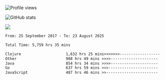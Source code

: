 ![Profile views](https://komarev.com/ghpvc/?username=liuchong)

![GitHub stats](https://github-readme-stats.vercel.app/api?username=liuchong&show_icons=true)

<img src="https://cr-skills-chart-widget.azurewebsites.net/api/api?username=liuchong&skills=Java,JavaScript,Python,Go,Rust,Zig&show-other-skills=true"/>

<!--START_SECTION:waka-->

```txt
From: 25 September 2017 - To: 23 August 2025

Total Time: 5,759 hrs 35 mins

Clojure                    1,632 hrs 25 mins>>>>>>>------------------   28.34 %
Other                      908 hrs 49 mins >>>>---------------------   15.78 %
Java                       854 hrs 34 mins >>>>---------------------   14.84 %
Go                         637 hrs 59 mins >>>----------------------   11.08 %
JavaScript                 487 hrs 46 mins >>-----------------------   08.47 %
```

<!--END_SECTION:waka-->
